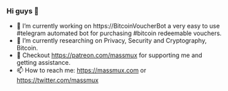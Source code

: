 ### Hi guys 👋


- 🔭 I’m currently working on https://BitcoinVoucherBot a very easy to use #telegram automated bot for purchasing #bitcoin redeemable vouchers. 
- 🌱 I’m currently researching on Privacy, Security and Cryptography, Bitcoin.
- 👯 Checkout https://patreon.com/massmux for supporting me and getting assistance.
- 📫 How to reach me: https://massmux.com or https://twitter.com/massmux


